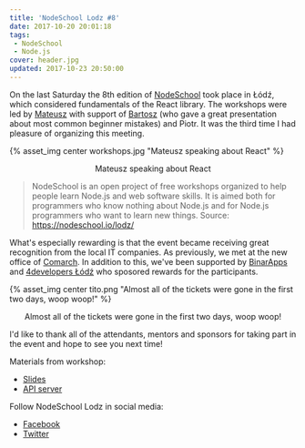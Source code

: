 ```yaml
---
title: 'NodeSchool Lodz #8'
date: 2017-10-20 20:01:18
tags:
 - NodeSchool
 - Node.js
cover: header.jpg
updated: 2017-10-23 20:50:00
---
```


On the last Saturday the 8th edition of [NodeSchool](https://nodeschool.io) took place in Łódź, which considered fundamentals of the React library. The workshops were led by [Mateusz](https://twitter.com/pokorson) with support of [Bartosz](https://twitter.com/btmpl) (who gave a great presentation about most common beginner mistakes) and Piotr. It was the third time I had pleasure of organizing this meeting.

{% asset_img center workshops.jpg "Mateusz speaking about React" %}
<center>Mateusz speaking about React</center>

> NodeSchool is an open project of free workshops organized to help people learn Node.js and web software skills. It is aimed both for programmers who know nothing about Node.js and for Node.js programmers who want to learn new things. Source: https://nodeschool.io/lodz/

What's especially rewarding is that the event became receiving great recognition from the local IT companies. As previously, we met at the new office of [Comarch](http://www.comarch.pl/). In addition to this, we've been supported by [BinarApps](https://binarapps.com/) and [4developers Łódź](https://lodz.4developers.org.pl) who sposored rewards for the participants.  

{% asset_img center tito.png "Almost all of the tickets were gone in the first two days, woop woop!" %}
<center>Almost all of the tickets were gone in the first two days, woop woop!</center>

I'd like to thank all of the attendants, mentors and sponsors for taking part in the event and hope to see you next time!

Materials from workshop:
 - [Slides](https://slides.com/vrael560/deck-8-12/fullscreen)
 - [API server](https://gist.github.com/pokorson/4d5e301b14a52b84f845295350b78101)

Follow NodeSchool Lodz in social media:
- [Facebook](https://www.facebook.com/nodeschoollodz)
- [Twitter](https://twitter.com/nodeschool_lodz)
